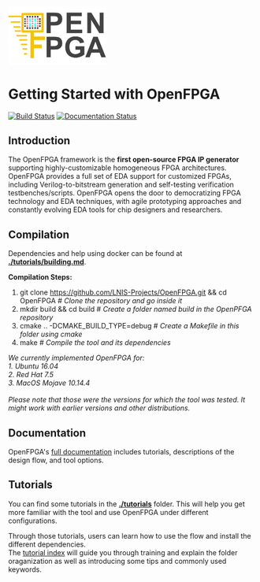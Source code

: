 <img src="./docs/source/figures/OpenFPGA_logo.png" width="200">

# Getting Started with OpenFPGA
[![Build Status](https://travis-ci.org/LNIS-Projects/OpenFPGA.svg?branch=master)](https://travis-ci.org/LNIS-Projects/OpenFPGA)
[![Documentation Status](https://readthedocs.org/projects/openfpga/badge/?version=master)](https://openfpga.readthedocs.io/en/master/?badge=master)

## Introduction
The OpenFPGA framework is the **first open-source FPGA IP generator** supporting highly-customizable homogeneous FPGA architectures. OpenFPGA provides a full set of EDA support for customized FPGAs, including Verilog-to-bitstream generation and self-testing verification testbenches/scripts. OpenFPGA opens the door to democratizing FPGA technology and EDA techniques, with agile prototyping approaches and constantly evolving EDA tools for chip designers and researchers.<br />

## Compilation
Dependencies and help using docker can be found at [**./tutorials/building.md**](https://github.com/LNIS-Projects/OpenFPGA/blob/master/tutorials/building.md).

**Compilation Steps:**
1. git clone https://github.com/LNIS-Projects/OpenFPGA.git && cd OpenFPGA # *Clone the repository and go inside it*
2. mkdir build && cd build # *Create a folder named build in the OpenPFGA repository*
3. cmake ..  -DCMAKE_BUILD_TYPE=debug # *Create a Makefile in this folder using cmake*
4. make # *Compile the tool and its dependencies*

*We currently implemented OpenFPGA for:*<br />
*1. Ubuntu 16.04*<br />
*2. Red Hat 7.5*<br />
*3. MacOS Mojave 10.14.4*<br /><br />
*Please note that those were the versions for which the tool was tested. It might work with earlier versions and other distributions.*

## Documentation
OpenFPGA's [full documentation](https://openfpga.readthedocs.io/en/master/) includes tutorials, descriptions of the design flow, and tool options.

## Tutorials
You can find some tutorials in the [**./tutorials**](https://github.com/LNIS-Projects/OpenFPGA/tree/master/tutorials) folder. This will help you get more familiar with the tool and use OpenFPGA under different configurations. 

Through those tutorials, users can learn how to use the flow and install the different dependencies.<br />
The [tutorial index](https://github.com/LNIS-Projects/OpenFPGA/blob/master/tutorials/tutorial_index.md) will guide you through training and explain the folder oraganization as well as introducing some tips and commonly used keywords.
